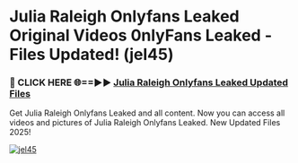 # Julia Raleigh Onlyfans Leaked Original Videos 0nlyFans Leaked - Files Updated! (jel45)

<h3>🔴 CLICK HERE 🌐==►► <a href="https://tinyurl.com/x26r9saj" rel="nofollow">Julia Raleigh Onlyfans Leaked Updated Files</a></h3>

Get Julia Raleigh Onlyfans Leaked and all content. Now you can access all videos and pictures of Julia Raleigh Onlyfans Leaked. New Updated Files 2025!

[![jel45](https://i.imgur.com/LkgZPqh.gif)](https://tinyurl.com/x26r9saj)
